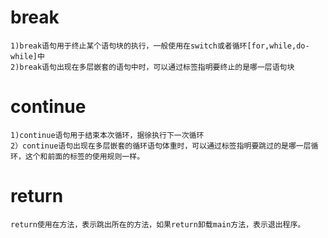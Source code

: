 # break
    1)break语句用于终止某个语句块的执行，一般使用在switch或者循环[for,while,do-while]中
    2)break语句出现在多层嵌套的语句中时，可以通过标签指明要终止的是哪一层语句块

# continue
    1)continue语句用于结束本次循环，据徐执行下一次循环
    2）continue语句出现在多层嵌套的循环语句体重时，可以通过标签指明要跳过的是哪一层循环，这个和前面的标签的使用规则一样。

# return
    return使用在方法，表示跳出所在的方法，如果return卸载main方法，表示退出程序。


